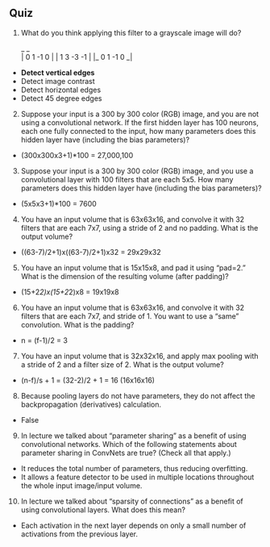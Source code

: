 ## Quiz

1. What do you think applying this filter to a grayscale image will do?


     _             _   
    |  0  1  -1  0  | 
    |  1  3  -3 -1  | 
    |_ 0  1  -1  0 _| 
    
- **Detect vertical edges**
- Detect image contrast
- Detect horizontal edges
- Detect 45 degree edges

2. Suppose your input is a 300 by 300 color (RGB) image, and you are not using a convolutional network. If the first hidden layer has 100 neurons, each one fully connected to the input, how many parameters does this hidden layer have (including the bias parameters)?

- (300x300x3+1)*100 = 27,000,100

3. Suppose your input is a 300 by 300 color (RGB) image, and you use a convolutional layer with 100 filters that are each 5x5. How many parameters does this hidden layer have (including the bias parameters)?

- (5x5x3+1)*100 = 7600

4. You have an input volume that is 63x63x16, and convolve it with 32 filters that are each 7x7, using a stride of 2 and no padding. What is the output volume?

- ((63-7)/2+1)x((63-7)/2+1)x32 = 29x29x32

5. You have an input volume that is 15x15x8, and pad it using “pad=2.” What is the dimension of the resulting volume (after padding)?

- (15+2*2)x(15+2*2)x8 = 19x19x8

6. You have an input volume that is 63x63x16, and convolve it with 32 filters that are each 7x7, and stride of 1. You want to use a “same” convolution. What is the padding?

- n = (f-1)/2 = 3

7. You have an input volume that is 32x32x16, and apply max pooling with a stride of 2 and a filter size of 2. What is the output volume?

- (n-f)/s + 1 = (32-2)/2 + 1 = 16 (16x16x16)

8. Because pooling layers do not have parameters, they do not affect the backpropagation (derivatives) calculation.

- False

9. In lecture we talked about “parameter sharing” as a benefit of using convolutional networks. Which of the following statements about parameter sharing in ConvNets are true? (Check all that apply.)

- It reduces the total number of parameters, thus reducing overfitting.
- It allows a feature detector to be used in multiple locations throughout the whole input image/input volume.

10. In lecture we talked about “sparsity of connections” as a benefit of using convolutional layers. What does this mean?

- Each activation in the next layer depends on only a small number of activations from the previous layer.